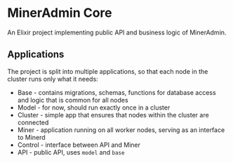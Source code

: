 # MinerAdmin Core
An Elixir project implementing public API and business logic of MinerAdmin.

## Applications
The project is split into multiple applications, so that each node in the
cluster runs only what it needs:

 - Base - contains migrations, schemas, functions for database access and logic
   that is common for all nodes
 - Model - for now, should run exactly once in a cluster
 - Cluster - simple app that ensures that nodes within the cluster are connected
 - Miner - application running on all worker nodes, serving as an interface
   to Minerd
 - Control - interface between API and Miner
 - API - public API, uses `model` and `base`
